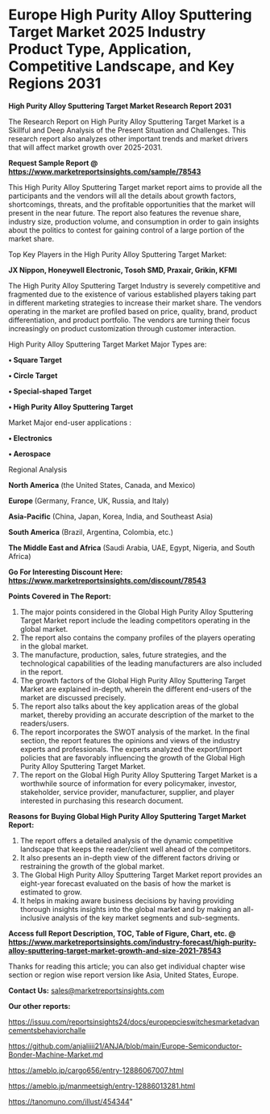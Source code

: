 # Europe High Purity Alloy Sputtering Target Market 2025 Industry Product Type, Application, Competitive Landscape, and Key Regions 2031

<strong>High Purity Alloy Sputtering Target Market Research Report 2031</strong>

The Research Report on High Purity Alloy Sputtering Target Market is a Skillful and Deep Analysis of the Present Situation and Challenges. This research report also analyzes other important trends and market drivers that will affect market growth over 2025-2031.

<strong>Request Sample Report @ <a href=https://www.marketreportsinsights.com/sample/78543>https://www.marketreportsinsights.com/sample/78543</a></strong>

This High Purity Alloy Sputtering Target market report aims to provide all the participants and the vendors will all the details about growth factors, shortcomings, threats, and the profitable opportunities that the market will present in the near future. The report also features the revenue share, industry size, production volume, and consumption in order to gain insights about the politics to contest for gaining control of a large portion of the market share.

Top Key Players in the High Purity Alloy Sputtering Target Market:

<strong>JX Nippon, Honeywell Electronic, Tosoh SMD, Praxair, Grikin, KFMI</strong>

The High Purity Alloy Sputtering Target Industry is severely competitive and fragmented due to the existence of various established players taking part in different marketing strategies to increase their market share. The vendors operating in the market are profiled based on price, quality, brand, product differentiation, and product portfolio. The vendors are turning their focus increasingly on product customization through customer interaction.

High Purity Alloy Sputtering Target Market Major Types are:

<strong>• Square Target

• Circle Target

• Special-shaped Target

• High Purity Alloy Sputtering Target</strong>

Market Major end-user applications :

<strong>• Electronics

• Aerospace</strong>

Regional Analysis

</u><strong><b>North America</b></strong> (the United States, Canada, and Mexico)

<strong><b>Europe </b></strong>(Germany, France, UK, Russia, and Italy)

<strong><b>Asia-Pacific</b></strong> (China, Japan, Korea, India, and Southeast Asia)

<strong><b>South America</b></strong> (Brazil, Argentina, Colombia, etc.)

<strong><b>The Middle East and Africa</b></strong> (Saudi Arabia, UAE, Egypt, Nigeria, and South Africa)

<strong>Go For Interesting Discount Here: <a href=https://www.marketreportsinsights.com/discount/78543>https://www.marketreportsinsights.com/discount/78543</a></strong>

<strong>Points Covered in The Report:</strong>
<ol>
  <li>The major points considered in the Global High Purity Alloy Sputtering Target Market report include the leading competitors operating in the global market.</li>
  <li>The report also contains the company profiles of the players operating in the global market.</li>
  <li>The manufacture, production, sales, future strategies, and the technological capabilities of the leading manufacturers are also included in the report.</li>
  <li>The growth factors of the Global High Purity Alloy Sputtering Target Market are explained in-depth, wherein the different end-users of the market are discussed precisely.</li>
  <li>The report also talks about the key application areas of the global market, thereby providing an accurate description of the market to the readers/users.</li>
  <li>The report incorporates the SWOT analysis of the market. In the final section, the report features the opinions and views of the industry experts and professionals. The experts analyzed the export/import policies that are favorably influencing the growth of the Global High Purity Alloy Sputtering Target Market.</li>
  <li>The report on the Global High Purity Alloy Sputtering Target Market is a worthwhile source of information for every policymaker, investor, stakeholder, service provider, manufacturer, supplier, and player interested in purchasing this research document.</li>
</ol>
<strong>Reasons for Buying Global High Purity Alloy Sputtering Target Market Report:</strong>

<ol>
  <li>The report offers a detailed analysis of the dynamic competitive landscape that keeps the reader/client well ahead of the competitors.</li>
  <li>It also presents an in-depth view of the different factors driving or restraining the growth of the global market.</li>
  <li>The Global High Purity Alloy Sputtering Target Market report provides an eight-year forecast evaluated on the basis of how the market is estimated to grow.</li>
  <li>It helps in making aware business decisions by having providing thorough insights insights into the global market and by making an all-inclusive analysis of the key market segments and sub-segments.</li>
</ol>
<strong>Access full Report Description, TOC, Table of Figure, Chart, etc. @ <a href=https://www.marketreportsinsights.com/industry-forecast/high-purity-alloy-sputtering-target-market-growth-and-size-2021-78543>https://www.marketreportsinsights.com/industry-forecast/high-purity-alloy-sputtering-target-market-growth-and-size-2021-78543</a></strong>


Thanks for reading this article; you can also get individual chapter wise section or region wise report version like Asia, United States, Europe.

<strong>Contact Us:</strong>
sales@marketreportsinsights.com

<strong>Our other reports:</strong>

<a href=https://issuu.com/reportsinsights24/docs/europepcieswitchesmarketadvancementsbehaviorchalle>https://issuu.com/reportsinsights24/docs/europepcieswitchesmarketadvancementsbehaviorchalle</a>

<a href=https://github.com/anjaliiii21/ANJA/blob/main/Europe-Semiconductor-Bonder-Machine-Market.md>https://github.com/anjaliiii21/ANJA/blob/main/Europe-Semiconductor-Bonder-Machine-Market.md</a>

<a href=https://ameblo.jp/cargo656/entry-12886067007.html>https://ameblo.jp/cargo656/entry-12886067007.html</a>

<a href=https://ameblo.jp/manmeetsigh/entry-12886013281.html>https://ameblo.jp/manmeetsigh/entry-12886013281.html</a>

<a href=https://tanomuno.com/illust/454344>https://tanomuno.com/illust/454344</a>"
